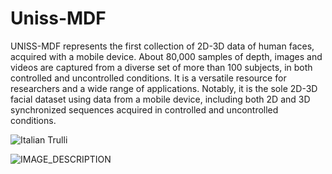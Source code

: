 # Uniss-MDF

UNISS-MDF represents the first collection of 2D-3D data of human faces, acquired with a mobile device. About 80,000 samples of depth, images and videos are captured from a diverse set of more than 100 subjects, in both controlled and uncontrolled conditions.
It is a versatile resource for researchers and a wide range of applications. Notably, it is the sole 2D-3D facial dataset using data from a mobile device, including both 2D and 3D synchronized sequences acquired in controlled and uncontrolled conditions. 

<img src="pic_trulli.jpg" alt="Italian Trulli">

![IMAGE_DESCRIPTION](url_of_image)
